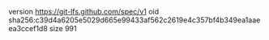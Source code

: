 version https://git-lfs.github.com/spec/v1
oid sha256:c39d4a6205e5029d665e99433af562c2619e4c357bf4b349ea1aaeea3ccef1d8
size 991
